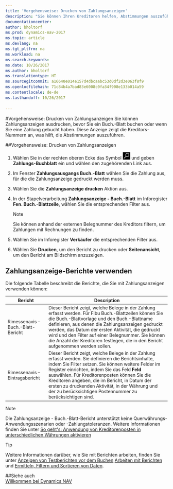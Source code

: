 ```yaml
---
title: 'Vorgehensweise: Drucken von Zahlungsanzeigen'
description: "Sie können Ihren Kreditoren helfen, Abstimmungen auszuführen, indem Sie Zahlungsanzeige ausdrucken, bevor Sie ein Buch.-Blatt buchen oder wenn Sie eine Zahlung buchen."
documentationcenter: 
author: bholtorf
ms.prod: dynamics-nav-2017
ms.topic: article
ms.devlang: na
ms.tgt_pltfrm: na
ms.workload: na
ms.search.keywords: 
ms.date: 10/26/2017
ms.author: bholtorf
ms.translationtype: HT
ms.sourcegitcommit: a16640e014e157d4dbcaabc53d0df2d3e063f8f9
ms.openlocfilehash: 71c84b4a7bad83e6008c0fa34f908e133b014a59
ms.contentlocale: de-de
ms.lasthandoff: 10/26/2017

---
```


#<a name="how-to-print-remittance-advice"></a>Vorgehensweise: Drucken von Zahlungsanzeigen
Sie können Zahlungsanzeigen ausdrucken, bevor Sie ein Buch.-Blatt buchen oder wenn Sie eine Zahlung gebucht haben. Diese Anzeige zeigt die Kreditors-Nummern an, was hilft, die Abstimmungen auszuführen.

##<a name="to-print-remittance-advice"></a>Vorgehensweise: Drucken von Zahlungsanzeigen
1. Wählen Sie in der rechten oberen Ecke das Symbol ![Nach Seite oder Bericht suchen](media/ui-search/search_small.png "Nach Seite oder Bericht suchen") und geben **Zahlungs-Buchblatt** ein und wählen den zugehörenden Link aus.  
2. Im Fenster **Zahlungsausgangs Buch.-Blatt** wählen Sie die Zahlung aus, für die die Zahlungsanzeige gedruckt werden muss.  
3. Wählen Sie die **Zahlungsanzeige drucken** Aktion aus.  
4. In der Stapelverarbeitung **Zahlungsanzeige - Buch.-Blatt** im Inforegister **Fen. Buch.-Blattzeile**, wählen Sie die entsprechenden Filter aus.  
  
    >[!Note]
    > Sie können anhand der externen Belegnummer des Kreditors filtern, um Zahlungen mit Rechnungen zu finden.

5. Wählen Sie im Inforegister **Verkäufer** die entsprechenden Filter aus.  
6. Wählen Sie **Drucken**, um den Bericht zu drucken oder **Seitenansicht**, um den Bericht am Bildschirm anzuzeigen.  

## <a name="using-remittance-advice-reports"></a>Zahlungsanzeige-Berichte verwenden
Die folgende Tabelle beschreibt die Berichte, die Sie mit Zahlungsanzeigen verwenden können:

|Bericht|Description|
|----|----|
|Rimessenavis – Buch.-Blatt-Bericht|Dieser Bericht zeigt, welche Belege in der Zahlung erfasst werden. Für Fibu Buch.-Blattzeilen können Sie die Buch.-Blattvorlage und den Buch.-Blattname definieren, aus denen die Zahlungsanzeigen gedruckt werden, das Datum der ersten Aktivität, die gedruckt wird und den Filter auf einer Belegnummer. Sie können die Anzahl der Kreditoren festlegen, die in den Bericht aufgenommen werden sollen. |
|Rimessenavis – Eintragsbericht| Dieser Bericht zeigt, welche Belege in der Zahlung erfasst werden. Sie definieren die Berichtsinhalte, indem Sie Filter setzen. Sie können weitere Felder im Register einrichten, indem Sie das Feld **Feld** auswählen. Für Kreditorenposten können Sie die Kreditoren angeben, die im Bericht, in Datum der ersten zu druckenden Aktivität, in der Währung und der zu berücksichtigen Postennummer zu berücksichtigen sind. |

> [!Note]
> Die Zahlungsanzeige - Buch.-Blatt-Bericht unterstützt keine Querwährungs-Anwendungsszenarien oder -Zahlungstoleranzen. Weitere Informationen finden Sie unter [So geht's: Anwendung von Kreditorenposten in unterschiedlichen Währungen aktivieren](finance-how-enable-application-ledger-entries-different-currencies.md)

> [!Tip]
> Weitere Informationen darüber, wie Sie mit Berichten arbeiten, finden Sie unter [Anzeigen von Testberichten vor dem Buchen](ui-how-view-test-reports-posting.md) [Arbeiten mit Berichten](ui-work-report.md) und [Ermitteln, Filtern und Sortieren von Daten](ui-enter-criteria-filters.md).

##<a name="see-also"></a>Siehe auch  
[Willkommen bei Dynamics NAV](across-get-started.md)
